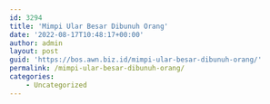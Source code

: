 ```yaml
---
id: 3294
title: 'Mimpi Ular Besar Dibunuh Orang'
date: '2022-08-17T10:48:17+00:00'
author: admin
layout: post
guid: 'https://bos.awn.biz.id/mimpi-ular-besar-dibunuh-orang/'
permalink: /mimpi-ular-besar-dibunuh-orang/
categories:
    - Uncategorized
---
```


